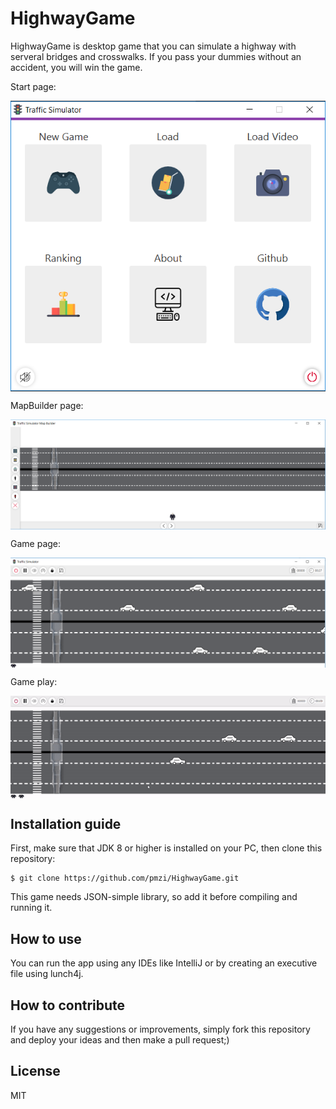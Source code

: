 # HighwayGame
HighwayGame is desktop game that you can simulate a highway with serveral bridges and crosswalks. If you pass your dummies without an accident, you will win the game.

Start page:

<img alt='Start page of the game' style='display:block; margin:auto;' src='https://raw.githubusercontent.com/pmzi/HighwayGame/master/src/sample/assets/appImages/java1.PNG' />

MapBuilder page:

<img alt='MapBuilder page of the game' style='display:block; margin:auto;' src='https://raw.githubusercontent.com/pmzi/HighwayGame/master/src/sample/assets/appImages/java2.PNG' />

Game page:

<img alt='Game page' style='display:block; margin:auto;' src='https://raw.githubusercontent.com/pmzi/HighwayGame/master/src/sample/assets/appImages/java3.PNG' />

Game play:

<img alt='Game page' style='display:block; margin:auto;' src='https://raw.githubusercontent.com/pmzi/HighwayGame/master/src/sample/assets/appImages/game.gif' />

## Installation guide
First, make sure that JDK 8 or higher is installed on your PC, then clone this repository:
```
$ git clone https://github.com/pmzi/HighwayGame.git
```
This game needs JSON-simple library, so add it before compiling and running it.

## How to use
You can run the app using any IDEs like IntelliJ or by creating an executive file using lunch4j.

## How to contribute
If you have any suggestions or improvements, simply fork this repository and deploy your ideas and then make a pull request;)

## License
MIT